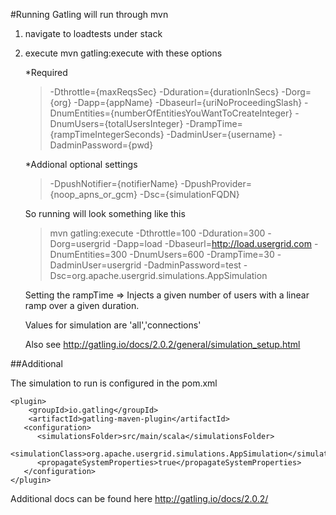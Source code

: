 #Running
Gatling will run through mvn

1. navigate to loadtests under stack

1. execute mvn gatling:execute with these options

	*Required
	> -Dthrottle={maxReqsSec} -Dduration={durationInSecs} -Dorg={org}  -Dapp={appName} -Dbaseurl={uriNoProceedingSlash} -DnumEntities={numberOfEntitiesYouWantToCreateInteger} -DnumUsers={totalUsersInteger} -DrampTime={rampTimeIntegerSeconds} -DadminUser={username} -DadminPassword={pwd} 

	*Addional optional settings 
		
	>-DpushNotifier={notifierName} -DpushProvider={noop_apns_or_gcm} -Dsc={simulationFQDN}

	So running will look something like this
	>mvn gatling:execute -Dthrottle=100 -Dduration=300 -Dorg=usergrid  -Dapp=load -Dbaseurl=http://load.usergrid.com -DnumEntities=300 -DnumUsers=600 -DrampTime=30 -DadminUser=usergrid -DadminPassword=test -Dsc=org.apache.usergrid.simulations.AppSimulation
	
	Setting the rampTime => Injects a given number of users with a linear ramp over a given duration.

	Values for simulation are 'all','connections'
	
	Also see http://gatling.io/docs/2.0.2/general/simulation_setup.html

##Additional

The simulation to run is configured in the pom.xml

	<plugin>
		<groupId>io.gatling</groupId>
		<artifactId>gatling-maven-plugin</artifactId>
       <configuration>
          <simulationsFolder>src/main/scala</simulationsFolder>
          <simulationClass>org.apache.usergrid.simulations.AppSimulation</simulationClass>
          <propagateSystemProperties>true</propagateSystemProperties>
       </configuration>
	</plugin>


Additional docs can be found here http://gatling.io/docs/2.0.2/